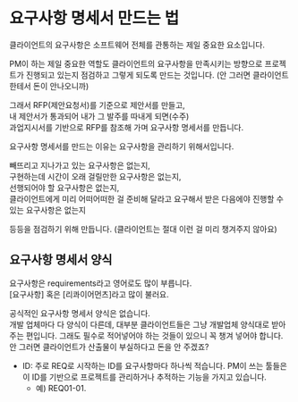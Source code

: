 # 요구사항 명세서 만드는 법

클라이언트의 요구사항은 소프트웨어 전체를 관통하는 제일 중요한 요소입니다.

PM이 하는 제일 중요한 역할도 클라이언트의 요구사항을 만족시키는 방향으로 프로젝트가 진행되고 있는지 점검하고 그렇게 되도록 만드는 것입니다. (안 그러면 클라이언트한테서 돈이 안나오니까)

그래서 RFP(제안요청서)를 기준으로 제안서를 만들고,  
내 제안서가 통과되어 내가 그 발주를 따내게 되면(수주)  
과업지시서를 기반으로 RFP를 참조해 가며 요구사항 명세서를 만듭니다.

요구사항 명세서를 만드는 이유는 요구사항을 관리하기 위해서입니다. 

빼뜨리고 지나가고 있는 요구사항은 없는지,  
구현하는데 시간이 오래 걸릴만한 요구사항은 없는지,  
선행되어야 할 요구사항은 없는지,  
클라이언트에게 미리 어떠어떠한 걸 준비해 달라고 요구해서 받은 다음에야 진행할 수 있는 요구사항은 없는지 

등등을 점검하기 위해 만듭니다. (클라이언트는 절대 이런 걸 미리 챙겨주지 않아요)


## 요구사항 명세서 양식

요구사항은 requirements라고 영어로도 많이 부릅니다.  
[요구사항] 혹은 [리콰이어먼츠]라고 많이 불러요.

공식적인 요구사항 명세서 양식은 없습니다.  
개발 업체마다 다 양식이 다른데, 대부분 클라이언트들은 그냥 개발업체 양식대로 받아주는 편입니다.
그래도 필수로 적어넣어야 하는 것들이 있으니 꼭 챙겨 넣어야 합니다.  
안 그러면 클라이언트가 산출물이 부실하다고 돈을 안 주겠죠?

- ID: 주로 REQ로 시작하는 ID를 요구사항마다 하나씩 적습니다. PM이 쓰는 툴들은 이 ID를 기반으로 프로젝트를 관리하거나 추적하는 기능을 가지고 있습니다.
  - 예) REQ01-01. 
